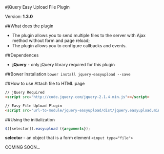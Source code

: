 #jQuery Easy Upload File Plugin

Version: **1.3.0**

##What does the plugin
* The plugin allows you to send multiple files to the server with Ajax method without form and page reload;
* The plugin allows you to configure callbacks and events.

##Dependences
* **jQuery** - only jQuery library required for this plugin

##Bower Installation
`bower install jquery-easyupload --save` 

##How to use
Attach file to HTML page
```html
// jQuery Required
<script src="http://code.jquery.com/jquery-2.1.4.min.js"></script>

// Easy File Upload Plugin
<script src="url-to-module/jquery-easyupload/dist/jquery.easyupload.min.js"></script>
```

##Using the initialization
```js
$([selector]).easyupload ({arguments});
```
**selector** - an object that is a form element `<input type="file">`

COMING SOON...